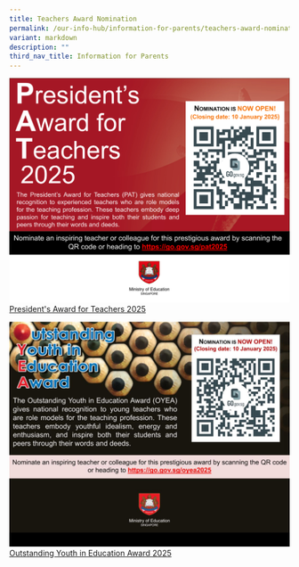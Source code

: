 ```yaml
---
title: Teachers Award Nomination
permalink: /our-info-hub/information-for-parents/teachers-award-nomination/
variant: markdown
description: ""
third_nav_title: Information for Parents
---
```

![](/images/Our%20info%20hub/PAT.png)
[President's Award for Teachers 2025](https://go.gov.sg/pat2025)

![](/images/Our%20info%20hub/OYEA.jpg)
[Outstanding Youth in Education Award 2025](https://go.gov.sg/oyea2025)